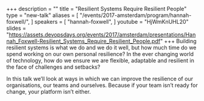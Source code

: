 +++
description = ""
title = "Resilient Systems Require Resilient People"
type = "new-talk"
aliases = [
        "/events/2017-amsterdam/program/hannah-foxwell/",
]
speakers = [
        "hannah-foxwell",
]
youtube = "HjWmKnUHL20"
slides = "https://assets.devopsdays.org/events/2017/amsterdam/presentations/Hannah_Foxwell-Resilient_Systems_Require_Resilient_People.pdf"
+++
Building resilient systems is what we do and we do it well, but how much time do we spend working on our own personal resilience? In the ever changing world of technology, how do we ensure we are flexible, adaptable and resilient in the face of challenges and setbacks?

In this talk we’ll look at ways in which we can improve the resilience of our organisations, our teams and ourselves. Because if your team isn’t ready for change, your platform isn’t either.